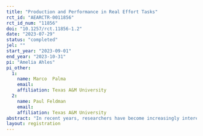 ```yaml
---
title: "Production and Performance in Real Effort Tasks"
rct_id: "AEARCTR-0011856"
rct_id_num: "11856"
doi: "10.1257/rct.11856-1.2"
date: "2023-07-29"
status: "completed"
jel: ""
start_year: "2023-09-01"
end_year: "2023-10-31"
pi: "Amelia Ahles"
pi_other:
  1:
    name: Marco  Palma
    email: 
    affiliation: Texas A&M University
  2:
    name: Paul Feldman
    email: 
    affiliation: Texas A&M University
abstract: "In recent years, researchers have become increasingly interested in how an individual's beliefs impact economic decision-making. Despite emerging research, current literature has largely overlooked the role of hope when shaping individual beliefs. This study seeks to assess the impact of hope on an individual's decision-making for persistence and production in a real-effort task. In this paper, I will propose an experimental framework to investigate the impact of hope on an individual's persistence level and production in a real-effort task"
layout: registration
---
```


